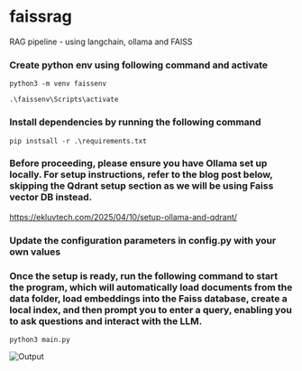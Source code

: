 # faissrag
RAG pipeline - using langchain, ollama and FAISS

### Create python env using following command and activate
  ``python3 -m venv faissenv``

  ``.\faissenv\Scripts\activate``
  
### Install dependencies by running the following command
  ``pip instsall -r .\requirements.txt``

### Before proceeding, please ensure you have Ollama set up locally. For setup instructions, refer to the blog post below, skipping the Qdrant setup section as we will be using Faiss vector DB instead.
  https://ekluvtech.com/2025/04/10/setup-ollama-and-qdrant/
  
### Update the configuration parameters in config.py with your own values
  
### Once the setup is ready, run the following command to start the program, which will automatically load documents from the data folder, load embeddings into the Faiss database, create a local index, and then prompt you to enter a query, enabling you to ask questions and interact with the LLM.
  ``python3 main.py``

![Output](https://github.com/user-attachments/assets/1197cd4e-19d7-447e-9fd1-0b49ad1695ac)

